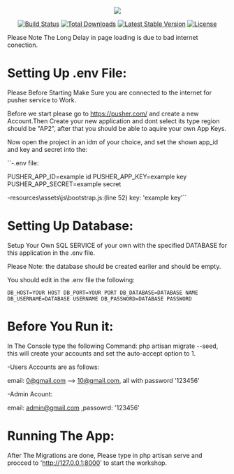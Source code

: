 <p align="center"><img src="https://laravel.com/assets/img/components/logo-laravel.svg"></p>

<p align="center">
<a href="https://travis-ci.org/laravel/framework"><img src="https://travis-ci.org/laravel/framework.svg" alt="Build Status"></a>
<a href="https://packagist.org/packages/laravel/framework"><img src="https://poser.pugx.org/laravel/framework/d/total.svg" alt="Total Downloads"></a>
<a href="https://packagist.org/packages/laravel/framework"><img src="https://poser.pugx.org/laravel/framework/v/stable.svg" alt="Latest Stable Version"></a>
<a href="https://packagist.org/packages/laravel/framework"><img src="https://poser.pugx.org/laravel/framework/license.svg" alt="License"></a>
</p>

Please Note The Long Delay in page loading is due to bad internet conection.
# Setting Up .env File:

Please Before Starting Make Sure you are connected to the internet for pusher service to Work.

Before we start please go to https://pusher.com/ and create a new Account.Then Create your new application and dont select its type region should be "AP2", after that you should be able to aquire your own App Keys.

Now open the project in an idm of your choice, and set the shown app_id and key and secret into the:

``-.env file:

PUSHER_APP_ID=example id
PUSHER_APP_KEY=example key
PUSHER_APP_SECRET=example secret

-resources\assets\js\bootstrap.js:(line 52)
    key: 'example key'``

# Setting Up Database:
Setup Your Own SQL SERVICE of your own with the specified DATABASE for this application in the .env file.

Please Note: the database should be created earlier and should be empty.

You should edit in the .env file the following:

``DB_HOST=YOUR HOST
DB_PORT=YOUR PORT
DB_DATABASE=DATABASE NAME
DB_USERNAME=DATABASE USERNAME
DB_PASSWORD=DATABASE PASSWORD``

# Before You Run it:

In The Console type the following Command: php artisan migrate --seed, this will create your accounts and set the auto-accept option to 1.

-Users Accounts are as follows:

email: 0@gmail.com --> 10@gmail.com, all with password '123456'

-Admin Acount:

email: admin@gmail.com ,passowrd: '123456'

# Running The App:
After The Migrations are done, Please type in php artisan serve and procced to 'http://127.0.0.1:8000' to start the workshop.



